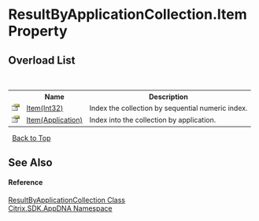 # ResultByApplicationCollection.Item Property 
 


## Overload List
&nbsp;<table><tr><th></th><th>Name</th><th>Description</th></tr><tr><td>![Public property](media/pubproperty.gif "Public property")</td><td><a href="P_Citrix_SDK_AppDNA_ResultByApplicationCollection_Item_1">Item(Int32)</a></td><td>
Index the collection by sequential numeric index.</td></tr><tr><td>![Public property](media/pubproperty.gif "Public property")</td><td><a href="P_Citrix_SDK_AppDNA_ResultByApplicationCollection_Item">Item(Application)</a></td><td>
Index into the collection by application.</td></tr></table>&nbsp;
<a href="#resultbyapplicationcollection.item-property">Back to Top</a>

## See Also


#### Reference
<a href="T_Citrix_SDK_AppDNA_ResultByApplicationCollection">ResultByApplicationCollection Class</a><br /><a href="N_Citrix_SDK_AppDNA">Citrix.SDK.AppDNA Namespace</a><br />